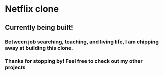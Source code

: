 # Netflix clone 

## Currently being built! 
### Between job searching, teaching, and living life, I am chipping away at building this clone. 

### Thanks for stopping by! Feel free to check out my other projects